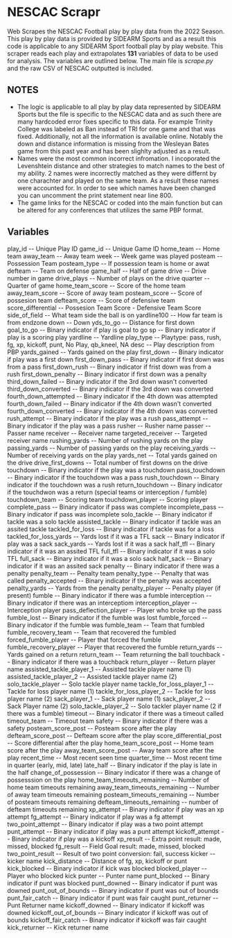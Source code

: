 # NESCAC Scrapr
Web Scrapes the NESCAC Football play by play data from the 2022 Season. This play by play data is provided by SIDEARM Sports and as a result this code is applicable to any SIDEARM Sport football play by play website. This scraper reads each play and extrapolates **131** variables of data to be used for analysis. The variables are outlined below. The main file is *scrape.py* and the raw CSV of NESCAC outputted is included. 

## NOTES
* The logic is applicable to all play by play data represented by SIDEARM Sports but the file is specific to the NESCAC data and as such there are many hardcoded error fixes specific to this data. For example Trinity College was labeled as Ban instead of TRI for one game and that was fixed. Additionally, not all the information is available online. Notably the down and distance information is missing from the Wesleyan Bates game from this past year and has been slighlty adjusted as a result. 
* Names were the most common incorrect infromation. I incoporated the Levenshtein distance and other strategies to match names to the best of my ability. 2 names were incorrectly matched as they were differnt by one charachter and played on the same team. As a result these names were accounted for. In order to see which names have been changed you can uncomment the print statement near line 800. 
* The game links for the NESCAC or coded into the main function but can be altered for any conferences that utilizes the same PBP format. 

## Variables
play_id -- Unique Play ID
game_id -- Unique Game ID
home_team -- Home team
away_team -- Away team
week -- Week game was played
posteam -- Possession Team
posteam_type -- If possession team is home or awat
defteam -- Team on defense
game_half -- Half of game
drive -- Drive number in game
drive_plays -- Number of plays on the drive
quarter -- Quarter of game
home_team_score -- Score of the home team
away_team_score -- Score of away team
posteam_score -- Score of possesion team
defteam_score -- Score of defensive team
score_differential -- Possesion Team Score - Defensive Team Score
side_of_field -- What team side the ball is on
yardline100 -- How far team is from endzone
down -- Down
yds_to_go -- Distance for first down
goal_to_go -- Binary indicator if play is goal to go
sp -- Binary indicator if play is a scoring play
yardline -- Yardline
play_type -- Playtype: pass, rush, fg, xp, kickoff, punt, No Play, qb_kneel, NA
desc -- Play description from PBP
yards_gained -- Yards gained on the play
first_down -- Binary indicator if play was a first down
first_down_pass -- Binary indicator if first down was from a pass
first_down_rush -- Binary indicator if frist down was from a rush
first_down_penalty -- Binary indicator if first down was a penalty
third_down_failed -- Binary indicator if the 3rd down wasn't converted
third_down_converted -- Binary indicator if the 3rd down was converted
fourth_down_attempted -- Binary indicator if the 4th down was attempted
fourth_down_failed -- Binary indicator if the 4th down wasn't converted
fourth_down_converted -- Binary indicator if the 4th down was converted
rush_attempt -- Binary indicator if the play was a rush
pass_attempt -- Binary indicator if the play was a pass
rusher -- Rusher name
passer -- Passer name
receiver -- Receiver name
targeted_receiver -- Targeted receiver name
rushing_yards -- Number of rushing yards on the play
passing_yards -- Number of passing yards on the play
receiving_yards -- Number of receiving yards on the play
yards_net -- Total yards gained on the drive
drive_first_downs -- Total number of first downs on the drive
touchdown -- Binary indicator if the play was a touchdown
pass_touchdown -- Binary indicator if the touchdown was a pass
rush_touchdown -- Binary indicator if the touchdown was a rush
return_touchdown -- Binary indicator if the touchdwon was a return (special teams or interception / fumble)
touchdown_team -- Scoring team
touchdown_player -- Scoring player
complete_pass -- Binary indicator if pass was complete
incomplete_pass -- Binary indicator if pass was incomplete
solo_tackle -- Binary indicator if tackle was a solo tackle
assisted_tackle -- Binary indicator if tackle was an assited tackle
tackled_for_loss -- Binary indicator if tackle was for a loss
tackled_for_loss_yards -- Yards lost if it was a TFL
sack -- Binary indicator if play was a sack
sack_yards -- Yards lost if it was a sack
half_tfl -- Binary indicator if it was an assited TFL
full_tfl -- Binary indicator if it was a solo TFL
full_sack -- Binary indicator if it was a solo sack
half_sack -- Binary indicator if it was an assited sack
penalty -- Binary indicator if there was a penalty
penalty_team -- Penalty team
penalty_type -- Penalty that was called
penalty_accepted -- Binary indicator if the penalty was accepted
penalty_yards -- Yards from the penalty
penalty_player -- Penalty player (if present)
fumble -- Binary indicator if there was a fumble
interception -- Binary indicator if there was an interceptiom
interception_player -- Interception player
pass_deflection_player -- Player who broke up the pass
fumble_lost -- Binary indicator if the fumble was lost
fumble_forced -- Binary indicator if the fumble was
fumble_team -- Team that fumbled
fumble_recovery_team -- Team that recovered the fumbled
forced_fumble_player -- Player that forced the fumble
fumble_recovery_player -- Player that recovered the fumble
return_yards -- Yards gained on a return
return_team -- Team returning the ball
touchback -- Binary indicator if there was a touchback
return_player -- Return player name
assisted_tackle_player_1 -- Assisted tackle player name (1)
assisted_tackle_player_2 -- Assisted tackle player name (2)
solo_tackle_player -- Solo tackle player name
tackle_for_loss_player_1 -- Tackle for loss player name (1)
tackle_for_loss_player_2 -- Tackle for loss player name (2)
sack_player_1 -- Sack player name (1)
sack_player_2 -- Sack Player name (2)
solo_tackle_player_2 -- Solo tackler player name (2 if there was a fumble)
timeout -- Binary indicator if there was a timeout called
timeout_team -- Timeout team
safety -- Binary indicator if there was a safety
posteam_score_post -- Posteam score after the play
defteam_score_post -- Defteam score after the play
score_differential_post -- Score differential after the play
home_team_score_post -- Home team score after the play
away_team_score_post -- Away team score after the play
recent_time -- Most recent seen time
quarter_time -- Most recent time in quarter (early, mid, late)
late_half -- Binary indicator if the play is late in the half
change_of_possession -- Binary indicator if there was a change of possesssion on the play
home_team_timeouts_remaining -- Number of home team timeouts remaining
away_team_timeouts_remaining -- Number of away team timeouts remaining
posteam_timeouts_remaining -- Number of posteam timeouts remaining
defteam_timeouts_remaining -- number of defteam timeouts remaining
xp_attempt -- Binary indicator if play was an xp attempt
fg_attempt -- Binary indicator if play was a fg attempt
two_point_attempt -- Binary indicator if play was a two point attempt
punt_attempt -- Binary indicator if play was a punt attempt
kickoff_attempt -- Binary indicator if play was a kickoff
xp_result -- Extra point result: made, missed, blocked
fg_result -- Field Goal result: made, missed, blocked 
two_point_result -- Result of two point conversion: fail, success
kicker -- kicker name
kick_distance -- Distance of fg, xp, kickoff or punt
kick_blocked -- Binary indicator if kick was blocked
blocked_player -- Player who blocked kick
punter -- Punter name
punt_blocked -- Binary indicator if punt was blocked
punt_downed -- Binary indicator if punt was downed
punt_out_of_bounds -- Binary indicator if punt was out of bounds
punt_fair_catch -- Binary indicator if punt was fair caught
punt_returner -- Punt Returner name
kickoff_downed -- Binary indicator if kickoff was downed
kickoff_out_of_bounds -- Binary indicator if kickoff was out of bounds
kickoff_fair_catch -- Binary indicator if kickoff was fair caught
kick_returner -- Kick returner name
